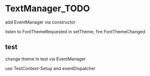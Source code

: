 # TextManager_TODO

add EventManager via constructor

listen to FontThemeRequested
in setTheme, fire FontThemeChanged

## test

change theme in test via EventManager

use TestContext-Setup and eventDispatcher